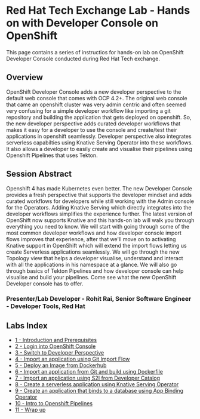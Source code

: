 # Red Hat Tech Exchange Lab - Hands on with Developer Console on OpenShift

This page contains a series of instructios for hands-on lab on OpenShift Developer Console conducted during Red Hat Tech exchange.


## Overview
OpenShift Developer Console adds a new developer perspective to the default web console that comes with OCP 4.2+. The original web console that came an openshift cluster was very admin centric and often seemed very confusing for a simple developer workflow like importing a git repository and building the application that gets deployed on openshift. So, the new developer perspective adds curated developer workflows that makes it easy for a developer to use the console and create/test their applications in openshift seamlessly. Developer perspective also integrates serverless capabilties using Knative Serving Operator into these workflows. It also allows a developer to easily create and visualise their pipelines using Openshift Pipelines that uses Tekton.


## Session Abstract
Openshift 4 has made Kubernetes even better. The new Developer Console provides a fresh perspective that supports the developer mindset and adds curated workflows for developers while still working with the Admin console for the Operators. Adding Knative Serving which directly integrates into the developer workflows simplifies the experience further. The latest version of OpenShift now supports Knative and this hands-on lab will walk you through everything you need to know. We will start with going through some of the most common developer workflows and how developer console import flows improves that experience, after that we'll move on to activating Knative support in OpenShift which will extend the import flows letting us create Serverless applications seamlessly. We will go through the new Topology view that helps a developer visualise, understand and interact with all the applications in his namespace at a glance. We will also go through basics of Tekton Pipelines and how developer console can help visualise and build your pipelines. Come see what the new OpenShift Developer console has to offer.


### Presenter/Lab Developer - Rohit Rai, Senior Software Engineer - Developer Tools, Red Hat



## Labs Index

* [1 - Introduction and Prerequisites](./intro.md)<br>
* [2 - Login into OpenShift Console](./2.md)<br>
* [3 - Switch to Developer Perspective](./3.md)<br>
* [4 - Import an application using Git Import Flow](./4.md)<br>
* [5 - Deploy an Image from Dockerhub](./5.md)<br>
* [6 - Import an application from Git and build using Dockerfile](./6.md)<br>
* [7 - Import an application using S2I from Developer Catalog](./7.md)<br>
* [8 - Create a serverless application using Knative Serving Operator](./8.md)<br>
* [9 - Create an application that binds to a database using App Binding Operator](./9.md)<br>
* [10 - Intro to Openshift Pipelines](./10.md)<br>
* [11 - Wrap up](./11.md)<br>
